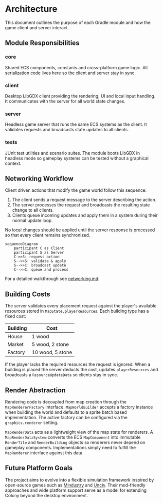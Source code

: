 # Architecture

This document outlines the purpose of each Gradle module and how the game client and server interact.

## Module Responsibilities

### core
Shared ECS components, constants and cross-platform game logic. All serialization code lives here so the
client and server stay in sync.

### client
Desktop LibGDX client providing the rendering, UI and local input handling. It communicates with the server
for all world state changes.

### server
Headless game server that runs the same ECS systems as the client. It validates requests and broadcasts
state updates to all clients.

### tests
JUnit test utilities and scenario suites. The module boots LibGDX in headless mode so gameplay systems can be
tested without a graphical context.

## Networking Workflow
Client driven actions that modify the game world follow this sequence:

1. The client sends a request message to the server describing the action.
2. The server processes the request and broadcasts the resulting state change to all clients.
3. Clients queue incoming updates and apply them in a system during their normal update loop.

No local changes should be applied until the server response is processed so that every client remains
synchronized.

```mermaid
sequenceDiagram
    participant C as Client
    participant S as Server
    C->>S: request action
    S-->>S: validate & apply
    S-->>C: broadcast update
    C-->>C: queue and process
```

For a detailed walkthrough see [networking.md](networking.md).

## Building Costs

The server validates every placement request against the player's available
resources stored in `MapState.playerResources`. Each building type has a fixed
cost:

| Building | Cost |
|----------|------|
| House    | 1 wood |
| Market   | 5 wood, 2 stone |
| Factory  | 10 wood, 5 stone |

If the player lacks the required resources the request is ignored. When a
building is placed the server deducts the cost, updates `playerResources` and
broadcasts a `ResourceUpdateData` so clients stay in sync.

## Render Abstraction

Rendering code is decoupled from map creation through the `MapRendererFactory`
interface. `MapWorldBuilder` accepts a factory instance when building the world
and defaults to a sprite batch based implementation. The active factory can be
configured via the `graphics.renderer` setting.

`MapRenderData` acts as a lightweight view of the map state for renderers. A
`MapRenderDataSystem` converts the ECS `MapComponent` into immutable
`RenderTile` and `RenderBuilding` objects so renderers never depend on gameplay
components. Implementations simply need to fulfill the `MapRenderer` interface
against this data.

## Future Platform Goals
The project aims to evolve into a flexible simulation framework inspired by open-source games such as
[Mindustry](https://github.com/Anuken/Mindustry) and
[Unciv](https://github.com/yairm210/Unciv). Their mod-friendly approaches and wide platform support serve as
a model for extending Colony beyond the desktop environment.
